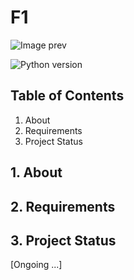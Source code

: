 # F1

<img
  src="https://www.f1-fansite.com/wp-content/uploads/2022/10/SI202210020366_hires_jpeg_24bit_rgb.jpg"
  alt="Image prev"
  style="display: inline-block; margin: 0 auto; max-width: 600px">

![Python version](https://img.shields.io/badge/python-3.9.5-blue)


## Table of Contents
1. About
2. Requirements
3. Project Status

## 1. About

## 2. Requirements

## 3. Project Status
[Ongoing ...]
